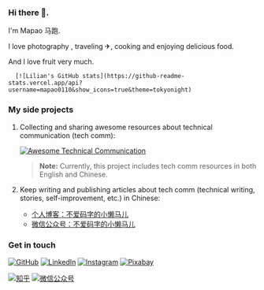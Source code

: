 ### Hi there 👋.

   I'm Mapao 马跑.
 
 I love photography  , traveling ✈, cooking and enjoying delicious food.
 
 And I love fruit very much.        
 
      [![Lilian's GitHub stats](https://github-readme-stats.vercel.app/api?username=mapao0110&show_icons=true&theme=tokyonight)


### My side projects

1. Collecting and sharing awesome resources about technical communication (tech comm):

      [![Awesome Technical Communication](https://github-readme-stats.vercel.app/api/pin?username=lilin90&repo=awesome-technical-communication&theme=radical)](https://github.com/lilin90/awesome-technical-communication)

      > **Note:** Currently, this project includes tech comm resources in both English and Chinese.

2. Keep writing and publishing articles about tech comm (technical writing, stories, self-improvement, etc.) in Chinese:
   
     - [个人博客：不爱码字的小懒马儿](https://mapao0110.github.io)
     - [微信公众号：不爱码字的小懒马儿](https://mp.weixin.qq.com/mp/profile_ext?action=home&__biz=MzkyODUyNDQxMw==#wechat_redirect)


 ### Get in touch


 [![GitHub](https://img.shields.io/badge/GitHub-grey?logo=github)](https://github.com/lilin90)
 [![LinkedIn](https://img.shields.io/badge/LinkedIn-blue?logo=linkedin)](https://www.linkedin.com/in/lilian-lee-54305777/)
 [![Instagram](https://img.shields.io/badge/Instagram-white?logo=instagram)](https://www.instagram.com/lilianlee.me/)
 [![Pixabay](https://img.shields.io/badge/Pixabay-white?logo=pixabay)](https://pixabay.com/zh/users/lilian90-1322641/)

 [![知乎](https://img.shields.io/badge/知乎-white?logo=zhihu)](https://www.zhihu.com/people/liliansd)
 [![微信公众号](https://img.shields.io/badge/微信公众号-white?logo=wechat)](https://res.cloudinary.com/lilian-photos/image/upload/v1585391408/cover/wechat-qrcode-scan-to-follow.jpg)
